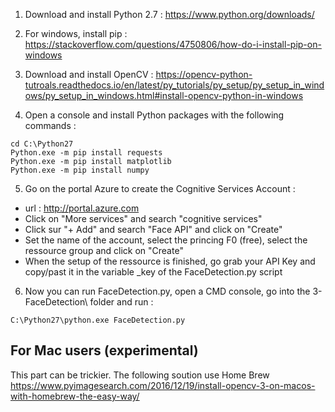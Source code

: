 1. Download and install Python 2.7 :
https://www.python.org/downloads/

2. For windows, install pip :
https://stackoverflow.com/questions/4750806/how-do-i-install-pip-on-windows

3. Download and install OpenCV :
https://opencv-python-tutroals.readthedocs.io/en/latest/py_tutorials/py_setup/py_setup_in_windows/py_setup_in_windows.html#install-opencv-python-in-windows

4. Open a console and install Python packages with the following commands :
```
cd C:\Python27
Python.exe -m pip install requests
Python.exe -m pip install matplotlib
Python.exe -m pip install numpy
```
5. Go on the portal Azure to create the Cognitive Services Account :
- url : http://portal.azure.com
- Click on "More services" and search "cognitive services"
- Click sur "+ Add" and search "Face API" and click on "Create"
- Set the name of the account, select the princing F0 (free), select the ressource group and click on "Create"
- When the setup of the ressource is finished, go grab your API Key and copy/past it in the variable _key of the FaceDetection.py script

6. Now you can run FaceDetection.py, open a CMD console, go into the 3-FaceDetection\ folder and run :
```
C:\Python27\python.exe FaceDetection.py
```

## For Mac users (experimental)
This part can be trickier. The following soution use Home Brew
https://www.pyimagesearch.com/2016/12/19/install-opencv-3-on-macos-with-homebrew-the-easy-way/
